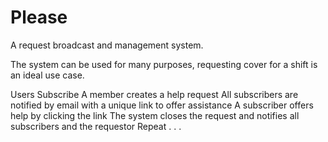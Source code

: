 Please
======

A request broadcast and management system.

The system can be used for many purposes, requesting cover for a shift is an ideal use case.

Users Subscribe
A member creates a help request
All subscribers are notified by email with a unique link to offer assistance
A subscriber offers help by clicking the link
The system closes the request and notifies all subscribers and the requestor
Repeat . . .
